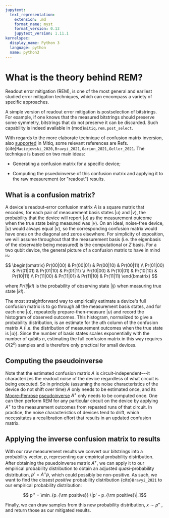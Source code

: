 ```yaml
---
jupytext:
  text_representation:
    extension: .md
    format_name: myst
    format_version: 0.13
    jupytext_version: 1.11.1
kernelspec:
  display_name: Python 3
  language: python
  name: python3
---
```


# What is the theory behind REM?

Readout error mitigation (REM), is one of the most general and earliest studied error mitigation techniques, which can encompass a variety of specific approaches.

A simple version of readout error mitigation is postselection of bitstrings. For
example, if one knows that the measured bitstrings should preserve some
symmetry, bitstrings that do not preserve it can be discarded. Such capability 
is indeed available in {mod}`mitiq.rem.post_select`.

With regards to the more elaborate technique of confusion matrix inversion,
also [supported](rem-1-intro) in Mitiq, some relevant references are Refs. {cite}`Maciejewski_2020,Bravyi_2021,Garion_2021,Geller_2021`. The technique is based on two main ideas:

- Generating a confusion matrix for a specific device;

- Computing the psuedoinverse of this confusion matrix and applying it to the raw measurement (or "readout") results.

## What is a confusion matrix?

A device's readout-error confusion matrix $A$ is a square matrix that encodes, for each pair of measurement basis states $|u\rangle$ and $|v\rangle$, the probability that the device will report $|u\rangle$ as the measurement outcome when the true state being measured was $|v\rangle$. On an ideal, noise-free device, $|u\rangle$ would always equal $|v\rangle$, so the corresponding confusion matrix would have ones on the diagonal and zeros elsewhere. For simplicity of exposition, we will assume throughout that the measurement basis (i.e. the eigenbasis of the observable being measured) is the computational or $Z$ basis. For a two qubit device, the general picture of a confusion matrix to have in mind is:

$$
\begin{bmatrix}
Pr(00|00) & Pr(00|01) & Pr(00|10) & Pr(00|11) \\
Pr(01|00) & Pr(01|01) & Pr(01|10) & Pr(01|11) \\
Pr(10|00) & Pr(10|01) & Pr(10|10) & Pr(10|11) \\
Pr(11|00) & Pr(11|01) & Pr(11|10) & Pr(11|11)
\end{bmatrix}
$$


where $Pr(ij|kl)$ is the probability of observing state $|ij\rangle$ when measuring true state $|kl\rangle$. 

The most straightforward way to empirically estimate a device's full confusion matrix is to go through all the measurement basis states, and for each one $|u\rangle$, repeatedly prepare-then-measure $|u\rangle$ and record the histogram of observed outcomes. This histogram, normalized to give a probability distribution, is an estimate for the $u$th column of the confusion matrix A (i.e. the distribution of measurement outcomes when the true state is $|u\rangle$). Since the number of basis states scales exponentially with the number of qubits $n$, estimating the full confusion matrix in this way requires $O(2^n)$ samples and is therefore only practical for small devices. 

## Computing the pseudoinverse

Note that the estimated confusion matrix $A$ is circuit-independent---it characterizes the readout noise of the device regardless of what circuit is being executed. So in principle (assuming the noise characteristics of the device do not shift over time) $A$ only needs to be estimated once, and its [Moore-Penrose](https://en.wikipedia.org/wiki/Moore%E2%80%93Penrose_inverse) [pseudoinverse](https://numpy.org/doc/stable/reference/generated/numpy.linalg.pinv.html) $A^{+}$ only needs to be computed once. One can then perform REM for any particular circuit on the device by applying $A^{+}$ to the measurement outcomes from repeated runs of that circuit. In practice, the noise characteristics of devices tend to drift, which necessitates a recalibration effort that results in an updated confusion matrix.

## Applying the inverse confusion matrix to results

With our raw measurement results we convert our bitstrings into a probability vector, $p$, representing our empirical
probability distribution. After obtaining the psuedoinverse matrix $A^{+}$, we can apply it to our empirical probability
distribution to obtain an adjusted *quasi*-probability distribution, $p' = A^{+} p$, which could possibly be 
non-positive. As such, we want to find the closest *positive* probability distribution {cite}`Bravyi_2021` to our
empirical probability distribution:

 $$ p'' = \min_{p_{\rm positive}} \|p' - p_{\rm positive}\|_1$$

Finally, we can draw samples from this new probability distribution, $x \sim p''$ , and return those as our mitigated results.